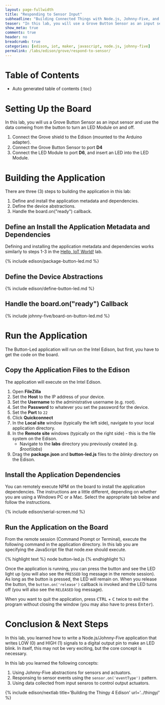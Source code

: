 ```yaml
---
layout: page-fullwidth
title: "Responding to Sensor Input"
subheadline: "Building Connected Things with Node.js, Johnny-Five, and Microsoft Azure"
teaser: "In this lab, you will use a Grove Button Sensor as an input sensor and use the data comeing from the button to turn an LED Module on and off."
show_meta: true
comments: true
header: no
breadcrumb: true
categories: [edison, iot, maker, javascript, node.js, johnny-five]
permalink: /labs/edison/grove/respond-to-sensor/
---
```

# Table of Contents
*  Auto generated table of contents
{:toc}

# Setting Up the Board
In this lab, you will us a Grove Button Sensor as an input sensor and use the data comeing from the button to turn an LED Module on and off.

1. Connect the Grove shield to the Edison (mounted to the Arduino adapter).
2. Connect the Grove Button Sensor to port __D4__
3. Connect the LED Module to port __D6__, and insert an LED into the LED Module. 

# Building the Application
There are three (3) steps to building the application in this lab:

1. Define and install the application metadata and dependencies.
2. Define the device abstractions.
3. Handle the board.on("ready") callback.

## Define an Install the Application Metadata and Dependencies
Defining and installing the application metadata and dependencies works similarly to steps 1-3 in the [Hello, IoT World!](../hello-iot-world/) lab.

{% include edison/package-button-led.md %}

## Define the Device Abstractions
{% include edison/define-button-led.md %}

## Handle the board.on("ready") Callback
{% include johnny-five/board-on-button-led.md %}

# Run the Application
The Button-Led application will run on the Intel Edison, but first, you have to get the code on the board. 

## Copy the Application Files to the Edison
The application will execute on the Intel Edison.

1. Open __FileZilla__
2. Set the __Host__ to the IP address of your device.
3. Set the __Username__ to the administrative username (e.g. root).
4. Set the __Password__ to whatever you set the password for the device.
5. Set the __Port__ to `22`
6. Click __Quickconnect__
7. In the __Local site__ window (typically the left side), navigate to your local application directory.
8. In the __Remote site__ windows (typically on the right side) - this is the file system on the Edison.
   * Navigate to the __labs__ directory you previously created (e.g. _$root\labs_)
9. Drag the __package.json__ and __button-led.js__ files to the _blinky_ directory on the Edison.

## Install the Application Dependencies
You can remotely execute NPM on the board to install the application dependencies. The instructions are a little different, depending on whether you are using a Windows PC or a Mac. Select the appropriate tab below and follow the instructions.

{% include edison/serial-screen.md %}

## Run the Application on the Board
From the remote session (Command Prompt or Terminal), execute the following command in the application directory. In this lab you are specifying the JavaScript file that node.exe should execute.

{% highlight text %}
node button-led.js
{% endhighlight %}

Once the application is running, you can press the button and see the LED light up (you will also see the `PRESSED` log message in the remote session). As long as the button is pressed, the LED will remain on. When you release the button, the `button.on('release')` callback is invoked and the LED turns off (you will also see the `RELEASED` log message). 
  
When you want to quit the application, press <kbd>CTRL</kbd> + <kbd>C</kbd> twice to exit the program without closing the window (you may also have to press <kbd>Enter</kbd>). 

# Conclusion &amp; Next Steps
In this lab, you learned how to write a Node.js/Johnny-Five application that writes LOW (0) and HIGH (1) signals to a digital output pin to make an LED blink. In itself, this may not be very exciting, but the core concept is necessary.

In this lab you learned the following concepts:

1. Using Johnny-Five abstractions for sensors and actuators.
2. Responsing to sensor events using the `sensor.on('eventType')` pattern.
3. Using data collected from input sensros to control output actuators. 

{% include edison/nextlab title='Building the Thingy 4 Edison' url='../thingy/' %}